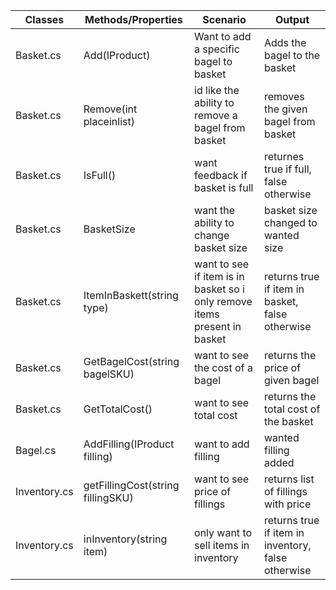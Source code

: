 |Classes| Methods/Properties|Scenario|Output|
|-------|-------------------|---------|------|
|Basket.cs|Add(IProduct)|Want to add a specific bagel to basket|Adds the bagel to the basket|
|Basket.cs|Remove(int placeinlist)| id like the ability to remove a bagel from basket| removes the given bagel from basket|
|Basket.cs|IsFull()| want feedback if basket is full| returnes true if full, false otherwise|
|Basket.cs|BasketSize| want the ability to change basket size| basket size changed to wanted size|
|Basket.cs|ItemInBaskett(string type)| want to see if item is in basket so i only remove items present in basket| returns true if item in basket, false otherwise|
|Basket.cs|GetBagelCost(string bagelSKU)| want to see the cost of a bagel| returns the price of given bagel|
|Basket.cs|GetTotalCost()| want to see total cost| returns the total cost of the basket|
|Bagel.cs|AddFilling(IProduct filling)| want to add filling| wanted filling added|
|Inventory.cs|getFillingCost(string fillingSKU)| want to see price of fillings| returns list of fillings with price|
|Inventory.cs|inInventory(string item)|only want to sell items in inventory|returns true if item in inventory, false otherwise|
